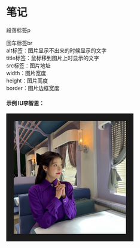 <h1>笔记</h1>

<p>段落标签p</p>

回车标签br<br />
alt标签：图片显示不出来的时候显示的文字   
title标签：鼠标移到图片上时显示的文字   
src标签：图片地址   
width：图片宽度   
height：图片高度   
border：图片边框宽度
<h4>示例 IU李智恩：</h4>
<img src = "iu2.jpeg" alt = "iu" title = "iu" width = "300" height = "" border = "20">